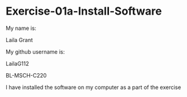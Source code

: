 # Exercise-01a-Install-Software
My name is: 

Laila Grant

My github username is:


LailaG112

BL-MSCH-C220

I have installed the software on my computer as a part of the exercise
